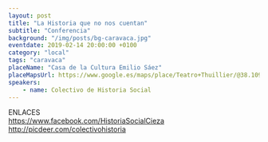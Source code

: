 ```yaml
---
layout: post
title: "La Historia que no nos cuentan"
subtitle: "Conferencia"
background: "/img/posts/bg-caravaca.jpg"
eventdate: 2019-02-14 20:00:00 +0100
category: "local"
tags: "caravaca"
placeName: "Casa de la Cultura Emilio Sáez"
placeMapsUrl: https://www.google.es/maps/place/Teatro+Thuillier/@38.1090977,-1.8625464,17z/data=!3m1!4b1!4m5!3m4!1s0xd65ad1270513043:0x61ff00d4a0f49ee7!8m2!3d38.1090935!4d-1.8603577?hl=en
speakers:
    - name: Colectivo de Historia Social
---
```



ENLACES  
         https://www.facebook.com/HistoriaSocialCieza  
         http://picdeer.com/colectivohistoria

